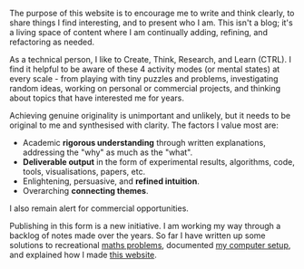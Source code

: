 The purpose of this website is to encourage me to write and think clearly, to share things I find interesting, and to present who I am. This isn't a blog; it's a living space of content where I am continually adding, refining, and refactoring as needed.

As a technical person, I like to Create, Think, Research, and Learn (CTRL). I find it helpful to be aware of these 4 activity modes (or mental states) at every scale - from playing with tiny puzzles and problems, investigating random ideas, working on personal or commercial projects, and thinking about topics that have interested me for years.

Achieving genuine originality is unimportant and unlikely, but it needs to be original to me and synthesised with clarity. The factors I value most are:

- Academic **rigorous understanding** through written explanations, addressing the "why" as much as the "what".
- **Deliverable output** in the form of experimental results, algorithms, code, tools, visualisations, papers, etc.
- Enlightening, persuasive, and **refined intuition**.
- Overarching **connecting themes**.

I also remain alert for commercial opportunities.

Publishing in this form is a new initiative. I am working my way through a backlog of notes made over the years. So far I have written up some solutions to recreational [maths problems](../maths-problems/index.html), documented [my computer setup](../my-setup/index.html), and explained how I made [this website](../building-this-website/index.html).
